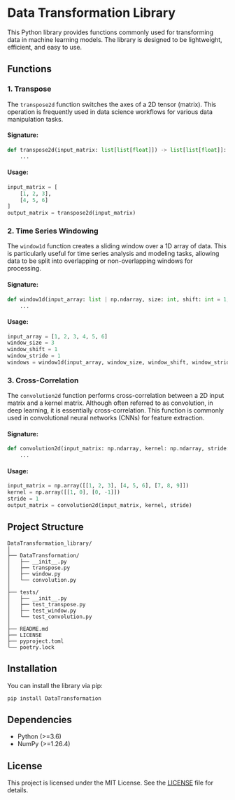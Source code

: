 # Data Transformation Library

This Python library provides functions commonly used for transforming data in machine learning models. The library is designed to be lightweight, efficient, and easy to use.

## Functions

### 1. Transpose

The `transpose2d` function switches the axes of a 2D tensor (matrix). This operation is frequently used in data science workflows for various data manipulation tasks.

#### Signature:
```python
def transpose2d(input_matrix: list[list[float]]) -> list[list[float]]:
    ...
```

#### Usage:
```python
input_matrix = [
    [1, 2, 3],
    [4, 5, 6]
]
output_matrix = transpose2d(input_matrix)
```

### 2. Time Series Windowing

The `window1d` function creates a sliding window over a 1D array of data. This is particularly useful for time series analysis and modeling tasks, allowing data to be split into overlapping or non-overlapping windows for processing.

#### Signature:
```python
def window1d(input_array: list | np.ndarray, size: int, shift: int = 1, stride: int = 1) -> list[list | np.ndarray]:
    ...
```

#### Usage:
```python
input_array = [1, 2, 3, 4, 5, 6]
window_size = 3
window_shift = 1
window_stride = 1
windows = window1d(input_array, window_size, window_shift, window_stride)
```

### 3. Cross-Correlation

The `convolution2d` function performs cross-correlation between a 2D input matrix and a kernel matrix. Although often referred to as convolution, in deep learning, it is essentially cross-correlation. This function is commonly used in convolutional neural networks (CNNs) for feature extraction.

#### Signature:
```python
def convolution2d(input_matrix: np.ndarray, kernel: np.ndarray, stride: int = 1) -> np.ndarray:
    ...
```

#### Usage:
```python
input_matrix = np.array([[1, 2, 3], [4, 5, 6], [7, 8, 9]])
kernel = np.array([[1, 0], [0, -1]])
stride = 1
output_matrix = convolution2d(input_matrix, kernel, stride)
```

## Project Structure

```
DataTransformation_library/
│
├── DataTransformation/
│   ├── __init__.py
│   ├── transpose.py
│   ├── window.py
│   └── convolution.py
│
├── tests/
│   ├── __init__.py
│   ├── test_transpose.py
│   ├── test_window.py
│   └── test_convolution.py
│
├── README.md
├── LICENSE
├── pyproject.toml
└── poetry.lock
```

## Installation

You can install the library via pip:

```
pip install DataTransformation
```

## Dependencies

- Python (>=3.6)
- NumPy (>=1.26.4)



## License

This project is licensed under the MIT License. See the [LICENSE](LICENSE) file for details.

